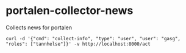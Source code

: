 # portalen-collector-news
Collects news for portalen

```
curl -d '{"cmd": "collect-info", "type": "user", "user": "gasg", "roles": ["tannhelse"]}' -v http://localhost:8000/act
```
